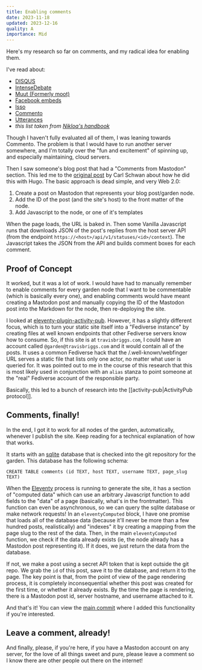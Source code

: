 ```yaml
---
title: Enabling comments
date: 2023-11-18
updated: 2023-12-16
quality: A
importance: Mid
---
```


Here's my research so far on comments, and my radical idea for enabling them.

I've read about:

- [DISQUS](https://disqus.com/)
- [IntenseDebate](https://www.intensedebate.com/)
- [Muut (Formerly moot)](https://muut.com/)
- [Facebook embeds](https://facebook.com/)
- [Isso](https://posativ.org/isso/)
- [Commento](https://github.com/adtac/commento)
- [Utterances](https://utteranc.es/)
- _this list taken from [Nikloa's handbook](https://getnikola.com/handbook.html#comments)_

Though I haven't fully evaluated all of them, I was leaning towards Commento. The problem is that I would have to run another server somewhere, and I'm totally over the "fun and excitement" of spinning up, and especially maintaining, cloud servers.

Then I saw someone's blog post that had a "Comments from Mastodon" section. This led me to the [original post](https://carlschwan.eu/2020/12/29/adding-comments-to-your-static-blog-with-mastodon/) by Carl Schwan about how he did this with Hugo. The basic approach is dead simple, and very Web 2.0:

1. Create a post on Mastodon that represents your blog post/garden node.
1. Add the ID of the post (and the site's host) to the front matter of the node.
1. Add Javascript to the node, or one of it's templates

When the page loads, the URL is baked in. Then some Vanilla Javascript runs that downloads JSON of the post's replies from the host server API (from the endpoint `https://<host>/api/v1/statuses/<id>/context`). The Javascript takes the JSON from the API and builds comment boxes for each comment.

## Proof of Concept

It worked, but it was a lot of work. I would have had to manually remember to enable comments for every garden node that I want to be commentable (which is basically every one), and enabling comments would have meant creating a Mastodon post and manually copying the ID of the Mastodon post into the Markdown for the node, then re-deploying the site.

I looked at [eleventy-plugin-activity-pub](https://github.com/LewisDaleUK/eleventy-plugin-activity-pub/tree/main). However, it has a slightly different focus, which is to turn your static site itself into a "Fediverse instance" by creating files at well known endpoints that other Fediverse servers know how to consume. So, if this site is at `travisbriggs.com`, I could have an account called `@garden@travisbriggs.com` and it would contain all of the posts. It uses a common Fediverse hack that the /.well-known/webfinger URL serves a static file that lists only one actor, no matter what user is queried for. It was pointed out to me in the course of this research that this is most likely used in conjunction with an `alias` stanza to point someone at the "real" Fediverse account of the responsible party.

Basically, this led to a bunch of research into the [[activity-pub|ActivityPub protocol]].

## Comments, finally!

In the end, I got it to work for all nodes of the garden, automatically, whenever I publish the site. Keep reading for a technical explanation of how that works.

It starts with an [sqlite](https://www.sqlite.org/) database that is checked into the git repository for the garden. This database has the following schema:

```
CREATE TABLE comments (id TEXT, host TEXT, username TEXT, page_slug TEXT)
```

When the [Eleventy](https://www.11ty.dev/) process is running to generate the site, it has a section of "computed data" which can use an arbitrary Javascript function to add fields to the "data" of a page (basically, what's in the frontmatter). This function can even be asynchronous, so we can query the sqlite database or make network requests! In an `eleventyComputed` block, I have one promise that loads all of the database data (because it'll never be more than a few hundred posts, realistically) and "indexes" it by creating a mapping from the page slug to the rest of the data. Then, in the main `eleventyComputed` function, we check if the data already exists (ie, the node already has a Mastodon post representing it). If it does, we just return the data from the database.

If not, we make a post using a secret API token that is kept outside the git repo. We grab the `id` of this post, save it to the database, and return it to the page. The key point is that, from the point of view of the page rendering process, it is completely inconsequential whether this post was created for the first time, or whether it already exists. By the time the page is rendering, there is a Mastodon post id, server hostname, and username attached to it.

And that's it! You can view the [main commit](https://github.com/audiodude/travisbriggs.com/commit/a4a489f79c1c6e81f017740cad4e9fc0ca4ce321) where I added this functionality if you're interested.

## Leave a comment, already!

And finally, please, if you're here, if you have a Mastodon account on any server, for the love of all things sweet and pure, please leave a comment so I know there are other people out there on the internet!
